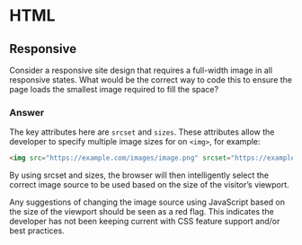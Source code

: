 # HTML
## Responsive
Consider a responsive site design that requires a full-width image in all responsive states. What would be the correct way to code this to ensure the page loads the smallest image required to fill the space?
### Answer
The key attributes here are `srcset` and `sizes`. These attributes allow the developer to specify multiple image sizes for on `<img>`, for example:
```html
<img src="https://example.com/images/image.png" srcset="https://example.com/images/image-1024.png 1024w, https://example.com/images/image-512.png 512w" sizes="100vw">
```
By using srcset and sizes, the browser will then intelligently select the correct image source to be used based on the size of the visitor’s viewport.

Any suggestions of changing the image source using JavaScript based on the size of the viewport should be seen as a red flag. This indicates the developer has not been keeping current with CSS feature support and/or best practices.
